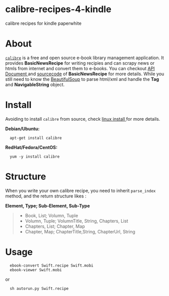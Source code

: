calibre-recipes-4-kindle
========================

calibre recipes for kindle paperwhite
# About

[`calibre`](http://manual.calibre-ebook.com/news.html) is a free and open source e-book library management application. It provides **BasicNewsRecipe** for writing recipies and can scrapy news or htmls from internet and convert them to e-books. You can checkout [API Document ](http://manual.calibre-ebook.com/news_recipe.html#news-recipe)and [sourcecode](http://bazaar.launchpad.net/~kovid/calibre/trunk/view/head:/src/calibre/web/feeds/news.py) of **BasicNewsRecipe** for more details. While you still need to know the [BeautifulSoup](http://www.crummy.com/software/BeautifulSoup/bs3/documentation.html) to parse html/xml and handle the **Tag** and **NavigableString** object.
# Install
Avoiding to install `calibre` from source, check [linux install ](http://calibre-ebook.com/download_linux ) for more details.

**Debian/Ubuntu:**
```
  apt-get install calibre
```

**RedHat/Fedora/CentOS:**

```
  yum -y install calibre
```
# Structure

When you write your own calibre recipe, you need to inherit `parse_index` method, and the return structure likes :

**Element, Type; Sub-Element, Sub-Type**
>* Book, List; Volumn, Tuple
>* Volumn, Tuple; VolumnTitle, String, Chapters, List
>* Chapters, List; Chapter, Map
>* Chapter, Map; ChapterTitle,String, ChapterUrl, String

# Usage

```
  ebook-convert Swift.recipe Swift.mobi
  ebook-viewer Swift.mobi
```
or
```
  sh autorun.py Swift.recipe
```
